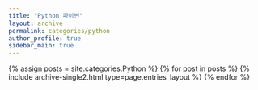 ```yaml
---
title: "Python 파이썬"
layout: archive
permalink: categories/python
author_profile: true
sidebar_main: true
---
```



{% assign posts = site.categories.Python %}
{% for post in posts %} {% include archive-single2.html type=page.entries_layout %} {% endfor %}
